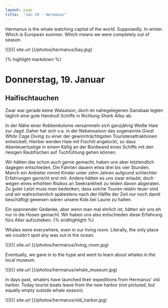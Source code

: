 ```yaml
---
layout: page
title:  "Jan 19 - Hermanus"
---
```


Hermanus is the whale watching capital of the world. Supposedly. In winter. Which is European summer. Which means we were completely out of season.

![]({{ site.url }}/photos/hermanus/bay.jpg)

{% highlight markdown %}
# Donnerstag, 19. Januar
## Haifischtauchen

Zwar war gerade keine Walsaison, doch im nahegelegenen Gansbaai legten täglich eine gute Handvoll Schiffe in Richtung _Shark Alley_ ab.

In der Nähe einer Robbenkolonie versammeln sich ganzjährig Weiße Haie zur Jagd. Daher hat sich v.a. in der Nebensaison das sogenannte _Great White Cage Diving_ zu einer der gewinnträchtigsten Touristenattraktionen entwickelt. Hierbei werden Haie mit Fischöl angelockt, so dass Abenteuerlustige in einem Käfig an der Bordwand eines Schiffs mit den riesigen Raubfischen auf Tuchfühlung gehen können.

Wir hätten das schon auch gerne gemacht, haben uns aber letztendlich dagegen entschieden. Die Fahrten dauern etwa drei bis vier Stunden. Manch ein Anbieter nimmt Kinder unter zehn Jahren aufgrund schlechter Erfahrungen garnicht erst mit. Andere hätten es uns zwar erlaubt, doch wegen eines erhöhten Risikos an Seekrankheit zu leiden davon abgeraten. Zu guter Letzt muss man bedenken, dass solche Touren relativ teuer sind und wir wahrscheinlich spätestens nach der Hälfte der Zeit nur noch damit beschäftigt gewesen wären unsere Kids bei Laune zu halten.

Ein spannender Gedanke, aber wenn man mal ehrlich ist, hätten wir uns eh nur in die Hosen gemacht. Wir haben uns also entschieden diese Erfahrung fürs Alter aufzuheben.
{% endhighlight %}

Whales were everywhere, even in our living room. Literally, the only place we couldn't spot any was out in the ocean.

![]({{ site.url }}/photos/hermanus/living_room.jpg)

Eventually, we gave in to the hype and went to learn about whales in the local museum.

![]({{ site.url }}/photos/hermanus/whale_museum.jpg)

In days past, whalers have launched their expeditions from Hermanus' old harbor. Today tourist boats leave from the new harbor (not pictured, but equally empty outside whale season).

![]({{ site.url }}/photos/hermanus/old_harbor.jpg)
